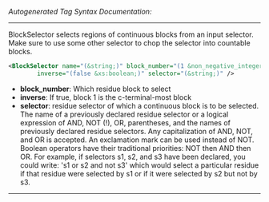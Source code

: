 <!-- THIS IS AN AUTOGENERATED FILE: Don't edit it directly, instead change the schema definition in the code itself. -->

_Autogenerated Tag Syntax Documentation:_

---
BlockSelector selects regions of continuous blocks from an input selector.  Make sure to use some other selector to chop the selector into countable blocks.

```xml
<BlockSelector name="(&string;)" block_number="(1 &non_negative_integer;)"
        inverse="(false &xs:boolean;)" selector="(&string;)" />
```

-   **block_number**: Which residue block to select
-   **inverse**: If true, block 1 is the c-terminal-most block
-   **selector**: residue selector of which a continuous block is to be selected. The name of a previously declared residue selector or a logical expression of AND, NOT (!), OR, parentheses, and the names of previously declared residue selectors. Any capitalization of AND, NOT, and OR is accepted. An exclamation mark can be used instead of NOT. Boolean operators have their traditional priorities: NOT then AND then OR. For example, if selectors s1, s2, and s3 have been declared, you could write: 's1 or s2 and not s3' which would select a particular residue if that residue were selected by s1 or if it were selected by s2 but not by s3.

---
